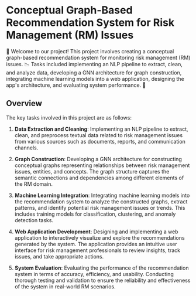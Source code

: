 # Conceptual Graph-Based Recommendation System for Risk Management (RM) Issues

🚀 Welcome to our project! This project involves creating a conceptual graph-based recommendation system for monitoring risk management (RM) issues. 📉 Tasks included implementing an NLP pipeline to extract, clean, and analyze data, developing a GNN architecture for graph construction, integrating machine learning models into a web application, designing the app's architecture, and evaluating system performance. 💼

## Overview

The key tasks involved in this project are as follows:

1. **Data Extraction and Cleaning**: Implementing an NLP pipeline to extract, clean, and preprocess textual data related to risk management issues from various sources such as documents, reports, and communication channels.

2. **Graph Construction**: Developing a GNN architecture for constructing conceptual graphs representing relationships between risk management issues, entities, and concepts. The graph structure captures the semantic connections and dependencies among different elements of the RM domain.

3. **Machine Learning Integration**: Integrating machine learning models into the recommendation system to analyze the constructed graphs, extract patterns, and identify potential risk management issues or trends. This includes training models for classification, clustering, and anomaly detection tasks.

4. **Web Application Development**: Designing and implementing a web application to interactively visualize and explore the recommendations generated by the system. The application provides an intuitive user interface for risk management professionals to review insights, track issues, and take appropriate actions.

5. **System Evaluation**: Evaluating the performance of the recommendation system in terms of accuracy, efficiency, and usability. Conducting thorough testing and validation to ensure the reliability and effectiveness of the system in real-world RM scenarios.



